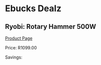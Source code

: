 
# Ebucks Dealz
## Ryobi: Rotary Hammer 500W
[Product Page](https://www.ebucks.com/web/shop/productSelected.do?prodId=315083672&catId=717324798)

Price: R1099.00

Savings: 


	